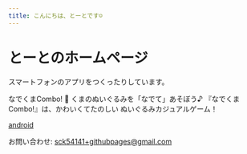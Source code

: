 ```yaml
---
title: こんにちは、とーとです☺️
---
```


# とーとのホームページ

スマートフォンのアプリをつくったりしています。

なでくまCombo!
  🧸 くまのぬいぐるみを「なでて」あそぼう♪
  『なでくまCombo!』は、かわいくてたのしい ぬいぐるみカジュアルゲーム！
 
[android](https://play.google.com/store/apps/details?id=com.toto.NadekumaCombo&hl=ja)





お問い合わせ: sck54141+githubpages@gmail.com
